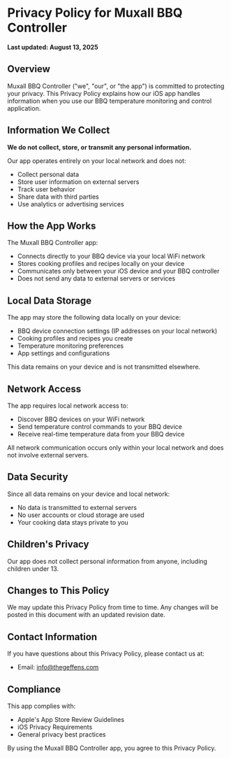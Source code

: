 # Privacy Policy for Muxall BBQ Controller

**Last updated: August 13, 2025**

## Overview

Muxall BBQ Controller ("we", "our", or "the app") is committed to protecting your privacy. This Privacy Policy explains how our iOS app handles information when you use our BBQ temperature monitoring and control application.

## Information We Collect

**We do not collect, store, or transmit any personal information.**

Our app operates entirely on your local network and does not:
- Collect personal data
- Store user information on external servers
- Track user behavior
- Share data with third parties
- Use analytics or advertising services

## How the App Works

The Muxall BBQ Controller app:
- Connects directly to your BBQ device via your local WiFi network
- Stores cooking profiles and recipes locally on your device
- Communicates only between your iOS device and your BBQ controller
- Does not send any data to external servers or services

## Local Data Storage

The app may store the following data locally on your device:
- BBQ device connection settings (IP addresses on your local network)
- Cooking profiles and recipes you create
- Temperature monitoring preferences
- App settings and configurations

This data remains on your device and is not transmitted elsewhere.

## Network Access

The app requires local network access to:
- Discover BBQ devices on your WiFi network
- Send temperature control commands to your BBQ device
- Receive real-time temperature data from your BBQ device

All network communication occurs only within your local network and does not involve external servers.

## Data Security

Since all data remains on your device and local network:
- No data is transmitted to external servers
- No user accounts or cloud storage are used
- Your cooking data stays private to you

## Children's Privacy

Our app does not collect personal information from anyone, including children under 13.

## Changes to This Policy

We may update this Privacy Policy from time to time. Any changes will be posted in this document with an updated revision date.

## Contact Information

If you have questions about this Privacy Policy, please contact us at:
- Email: info@thegeffens.com

## Compliance

This app complies with:
- Apple's App Store Review Guidelines
- iOS Privacy Requirements
- General privacy best practices

By using the Muxall BBQ Controller app, you agree to this Privacy Policy.